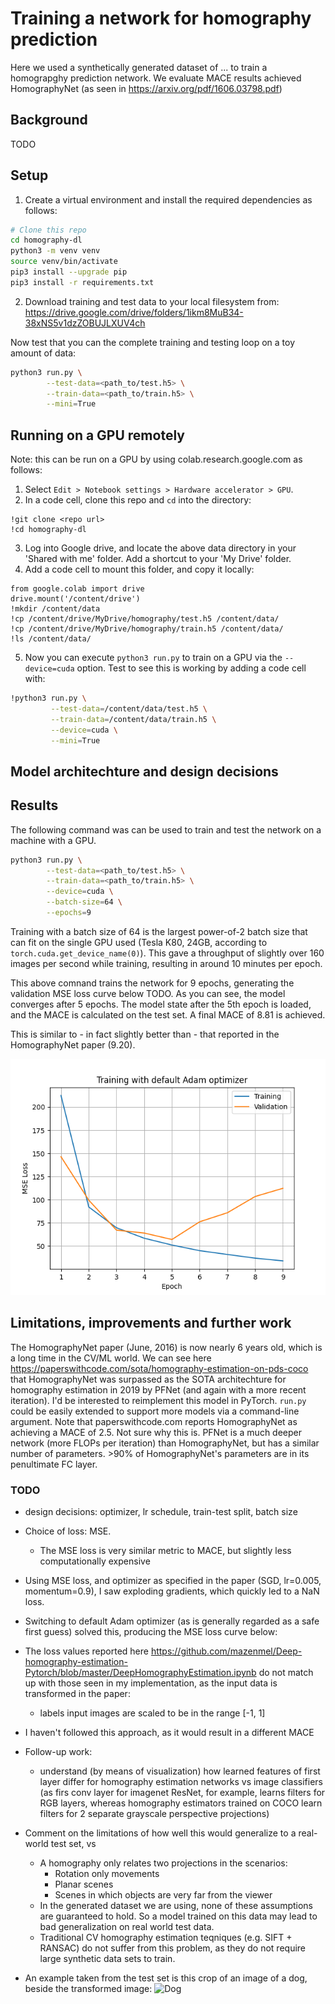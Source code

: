 # Training a network for homography prediction

Here we used a synthetically generated dataset of ... to train a homograpghy prediction network. We evaluate MACE results achieved HomographyNet (as seen in
https://arxiv.org/pdf/1606.03798.pdf)

## Background
TODO

## Setup
1. Create a virtual environment and install the required dependencies as
follows:
```bash
# Clone this repo
cd homography-dl
python3 -m venv venv
source venv/bin/activate
pip3 install --upgrade pip
pip3 install -r requirements.txt
```

2. Download training and test data to your local filesystem from:
https://drive.google.com/drive/folders/1ikm8MuB34-38xNS5v1dzZOBUJLXUV4ch

Now test that you can the complete training and testing loop on a toy amount of
data:
```bash
python3 run.py \
        --test-data=<path_to/test.h5> \
        --train-data=<path_to/train.h5> \
        --mini=True
```

## Running on a GPU remotely
Note: this can be run on a GPU by using colab.research.google.com as follows:
1. Select `Edit > Notebook settings > Hardware accelerator > GPU`.
2. In a code cell, clone this repo and `cd` into the directory:
```
!git clone <repo url>
!cd homography-dl
```
3. Log into Google drive, and locate the above data directory in your 'Shared
with me' folder. Add a shortcut to your 'My Drive' folder.
4. Add a code cell to mount this folder, and copy it locally:
```
from google.colab import drive
drive.mount('/content/drive')
!mkdir /content/data
!cp /content/drive/MyDrive/homography/test.h5 /content/data/
!cp /content/drive/MyDrive/homography/train.h5 /content/data/
!ls /content/data/
```
5. Now you can execute `python3 run.py` to train on a GPU via the
`--device=cuda` option. Test to see this is working by adding a code cell with:
```bash
!python3 run.py \
         --test-data=/content/data/test.h5 \
         --train-data=/content/data/train.h5 \
         --device=cuda \
         --mini=True
```
## Model architechture and design decisions


## Results
The following command was can be used to train and test the network on a
machine with a GPU.
```bash
python3 run.py \
        --test-data=<path_to/test.h5> \
        --train-data=<path_to/train.h5> \
        --device=cuda \
        --batch-size=64 \
        --epochs=9
```
Training with a batch size of 64 is the largest power-of-2 batch size that can
fit on the single GPU used (Tesla K80, 24GB, according to
`torch.cuda.get_device_name(0)`). This gave a throughput of slightly over 160
images per second while training, resulting in around 10 minutes per epoch.

This above comnand trains the network for 9 epochs, generating the validation
MSE loss curve below TODO.
As you can see, the model converges after 5 epochs. The model state after the
5th epoch is loaded, and the MACE is calculated on the test set. A final MACE
of 8.81 is achieved.

This is similar to - in fact slightly better than - that reported in the
HomographyNet paper (9.20).

![Adam Loss Curve](images/default-adam-loss-curve.png)

## Limitations, improvements and further work
The HomographyNet paper (June, 2016) is now nearly 6 years old, which is a long time in the CV/ML world. We can see here https://paperswithcode.com/sota/homography-estimation-on-pds-coco that HomographyNet was surpassed as the SOTA architechture for homography estimation in 2019 by PFNet (and again with a more recent iteration). I'd be interested to reimplement this model in PyTorch. `run.py` could be easily extended to support more models via a command-line argument. Note that paperswithcode.com reports HomographyNet as achieving a MACE of 2.5. Not sure why this is. PFNet is a much deeper network (more FLOPs per iteration) than HomographyNet, but has a similar number of parameters. >90% of HomographyNet's parameters are in its penultimate FC layer.


### TODO
- design decisions: optimizer, lr schedule, train-test split, batch size
- Choice of loss: MSE.
    - The MSE loss is very similar metric to MACE, but slightly less computationally expensive
- Using MSE loss, and optimizer as specified in the paper (SGD, lr=0.005, momentum=0.9), I saw exploding gradients, which quickly led to a NaN loss.
- Switching to default Adam optimizer (as is generally regarded as a safe first guess) solved this, producing the MSE loss curve below:
- The loss values reported here https://github.com/mazenmel/Deep-homography-estimation-Pytorch/blob/master/DeepHomographyEstimation.ipynb do not match up with those seen in my implementation, as the input data is transformed in the paper:
    - labels input images are scaled to be in the range [-1, 1]
- I haven't followed this approach, as it would result in a different MACE

- Follow-up work:
    - understand (by means of visualization) how learned features of first layer differ for homography estimation networks vs image classifiers (as firs conv layer for imagenet ResNet, for example, learns filters for RGB layers, whereas homography estimators trained on COCO learn filters for 2 separate grayscale perspective projections)

- Comment on the limitations of how well this would generalize to a real-world test set, vs 
    - A homography only relates two projections in the scenarios:
        - Rotation only movements
        - Planar scenes
        - Scenes in which objects are very far from the viewer
    - In the generated dataset we are using, none of these assumptions are guaranteed to hold. So a model trained on this data may lead to bad generalization on real world test data.
    - Traditional CV homography estimation teqniques (e.g. SIFT + RANSAC) do not suffer from this problem, as they do not require large synthetic data sets to train.

- An example taken from the test set is this crop of an image of a dog, beside the transformed image:
![Dog ](dog-head.png)

